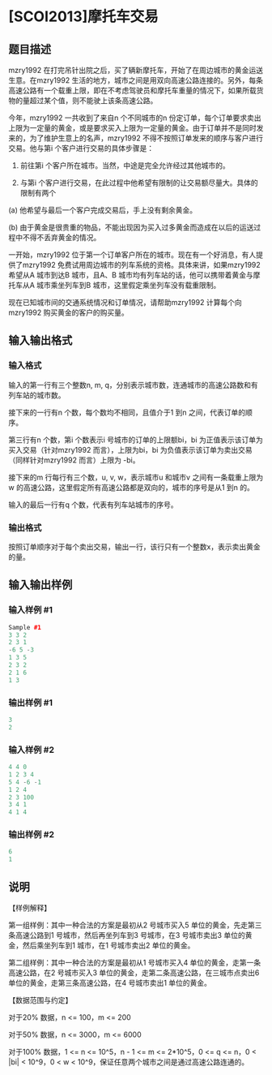 # [SCOI2013]摩托车交易 

## 题目描述

mzry1992 在打完吊针出院之后，买了辆新摩托车，开始了在周边城市的黄金运送生意。在mzry1992 生活的地方，城市之间是用双向高速公路连接的。另外，每条高速公路有一个载重上限，即在不考虑驾驶员和摩托车重量的情况下，如果所载货物的量超过某个值，则不能驶上该条高速公路。

今年，mzry1992 一共收到了来自n 个不同城市的n 份定订单，每个订单要求卖出上限为一定量的黄金，或是要求买入上限为一定量的黄金。由于订单并不是同时发来的，为了维护生意上的名声，mzry1992 不得不按照订单发来的顺序与客户进行交易。他与第i 个客户进行交易的具体步骤是：

1. 前往第i 个客户所在城市。当然，中途是完全允许经过其他城市的。

2. 与第i 个客户进行交易，在此过程中他希望有限制的让交易额尽量大。具体的限制有两个

(a) 他希望与最后一个客户完成交易后，手上没有剩余黄金。

(b) 由于黄金是很贵重的物品，不能出现因为买入过多黄金而造成在以后的运送过程中不得不丢弃黄金的情况。

一开始，mzry1992 位于第一个订单客户所在的城市。现在有一个好消息，有人提供了mzry1992 免费试用周边城市的列车系统的资格。具体来讲，如果mzry1992希望从A 城市到达B 城市，且A、B 城市均有列车站的话，他可以携带着黄金与摩托车从A 城市乘坐列车到B 城市，这里假定乘坐列车没有载重限制。

现在已知城市间的交通系统情况和订单情况，请帮助mzry1992 计算每个向mzry1992 购买黄金的客户的购买量。

## 输入输出格式

### 输入格式

输入的第一行有三个整数n, m, q，分别表示城市数，连通城市的高速公路数和有列车站的城市数。

接下来的一行有n 个数，每个数均不相同，且值介于1 到n 之间，代表订单的顺序。

第三行有n 个数，第i 个数表示i 号城市的订单的上限额bi，bi 为正值表示该订单为买入交易（针对mzry1992 而言），上限为bi，bi 为负值表示该订单为卖出交易（同样针对mzry1992 而言）上限为 -bi。

接下来的m 行每行有三个数，u, v, w，表示城市u 和城市v 之间有一条载重上限为w 的高速公路，这里假定所有高速公路都是双向的，城市的序号是从1 到n 的。

输入的最后一行有q 个数，代表有列车站城市的序号。

### 输出格式

按照订单顺序对于每个卖出交易，输出一行，该行只有一个整数x，表示卖出黄金的量。

## 输入输出样例

### 输入样例 #1

```cpp
Sample #1
3 3 2
2 3 1
-6 5 -3
1 3 5
2 3 2
2 1 6
1 3

```
### 输出样例 #1

```cpp
3
2

```
### 输入样例 #2

```cpp
4 4 0
1 2 3 4
5 4 -6 -1
1 2 4
2 3 100
3 4 1
4 1 4
```


### 输出样例 #2

```cpp
6
1 

```
## 说明

【样例解释】

第一组样例：其中一种合法的方案是最初从2 号城市买入5 单位的黄金，先走第三条高速公路到1 号城市，然后再坐列车到3 号城市，在3 号城市卖出3 单位的黄金，然后乘坐列车到1 城市，在1 号城市卖出2 单位的黄金。

第二组样例：其中一种合法的方案是最初从1 号城市买入4 单位的黄金，走第一条高速公路，在2 号城市买入3 单位的黄金，走第二条高速公路，在三城市点卖出6 单位的黄金，走第三条高速公路，在4 号城市卖出1 单位的黄金。

【数据范围与约定】

对于20% 数据，n <= 100，m <= 200

对于50% 数据，n <= 3000，m <= 6000

对于100% 数据，1 <= n <= 10^5，n - 1 <= m <= 2\*10^5，0 <= q <= n，0 < |bi| < 10^9，0 < w < 10^9，保证任意两个城市之间是通过高速公路连通的。

